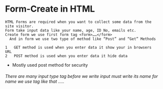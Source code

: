 #  Form-Create in HTML

    HTML Forms are required when you want to collect some data from the site visitor. 
    Form take input data like your name, age, ID No, emails etc.
    Create form we use first form tag <form>……</form>
      And in form we use two type of method like “Post” and “Get” Methods

    1	GET method is used when you enter data it show your in browsers URL 
    2	POST method is used when you enter data it hide data
     
* Mostly used post method for security

######  There are many input type tag before we write input must write its name for name we use <label>tag like that <label>…..</label>

   
   